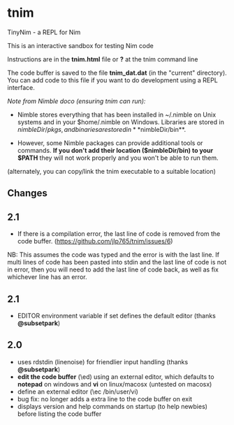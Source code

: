 # tnim
TinyNim - a REPL for Nim 

This is an interactive sandbox for testing Nim code

Instructions are in the **tnim.html** file or **\?** at the tnim command line

The code buffer is saved to the file **tnim_dat.dat** (in the "current" directory).  You can add code to this file if you want to do development using a REPL interface.

*Note from Nimble doco (ensuring tnim can run):* 

* Nimble stores everything that has been installed in ~/.nimble on Unix systems and in your $home/.nimble on Windows. Libraries are stored in $nimbleDir/pkgs, and binaries are stored in **$nimbleDir/bin**. 

* However, some Nimble packages can provide additional tools or commands. **If you don't add their location ($nimbleDir/bin) to your $PATH** they will not work properly and you won't be able to run them.

(alternately, you can copy/link the tnim executable to a suitable location)

## Changes
2.1
---

* If there is a compilation error, the last line of code is removed from the code buffer.  (https://github.com/jlp765/tnim/issues/6)

NB: This assumes the code was typed and the error is with the last line.  If multi lines of code has been pasted into stdin and the last line of code is not in error, 
then you will need to add the last line of code back, as well as fix whichever line has an error.

2.1
---

* EDITOR environment variable if set defines the default editor (thanks **@subsetpark**)

2.0
---

* uses rdstdin (linenoise) for friendlier input handling (thanks **@subsetpark**)
* **edit the code buffer** (\ed) using an external editor, which defaults to **notepad** on windows and **vi** on linux/macosx (untested on macosx)
* define an external editor (\ec /bin/user/vi)
* bug fix: no longer adds a extra line to the code buffer on exit
* displays version and help commands on startup (to help newbies) before listing the code buffer
